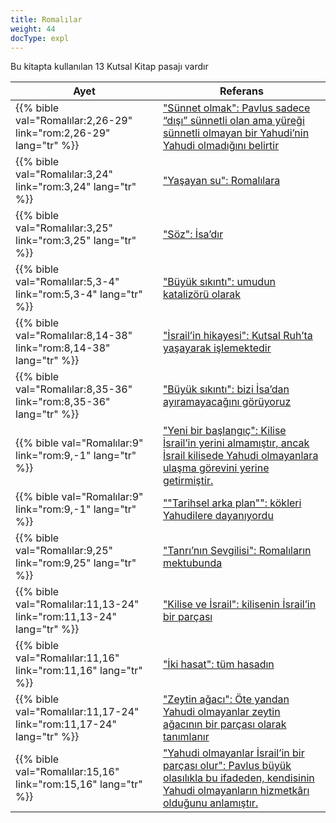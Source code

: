 ```yaml
---
title: Romalılar
weight: 44
docType: expl
---
```


Bu kitapta kullanılan 13 Kutsal Kitap pasajı vardır

| Ayet | Referans |
|-------|-----------|
| {{% bible val="Romalılar:2,26-29" link="rom:2,26-29" lang="tr" %}} | ["Sünnet olmak": Pavlus sadece “dışı” sünnetli olan ama yüreği sünnetli olmayan bir Yahudi’nin Yahudi olmadığını belirtir](/expl/background/israel/the-church-is-part-of-israel#ac71) |
| {{% bible val="Romalılar:3,24" link="rom:3,24" lang="tr" %}} | ["Yaşayan su": Romalılara](/expl/content/paradise/the-new-jerusalem#34a7) |
| {{% bible val="Romalılar:3,25" link="rom:3,25" lang="tr" %}} | ["Söz": İsa’dır](/expl/bible/daniel/the-70-year-weeks#9594) |
| {{% bible val="Romalılar:5,3-4" link="rom:5,3-4" lang="tr" %}} | ["Büyük sıkıntı": umudun katalizörü olarak](/expl/content/army/the-end-time-and-the-great-tribulation#ef13) |
| {{% bible val="Romalılar:8,14-38" link="rom:8,14-38" lang="tr" %}} | ["İsrail’in hikayesi": Kutsal Ruh’ta yaşayarak işlemektedir](/appl/topics/hero/who-rules-the-world#3370) |
| {{% bible val="Romalılar:8,35-36" link="rom:8,35-36" lang="tr" %}} | ["Büyük sıkıntı": bizi İsa’dan ayıramayacağını görüyoruz](/expl/content/army/the-end-time-and-the-great-tribulation#ef13) |
| {{% bible val="Romalılar:9" link="rom:9,-1" lang="tr" %}} | ["Yeni bir başlangıç": Kilise İsrail’in yerini almamıştır, ancak İsrail kilisede Yahudi olmayanlara ulaşma görevini yerine getirmiştir.](/appl/background/israel/_index#b08f) |
| {{% bible val="Romalılar:9" link="rom:9,-1" lang="tr" %}} | [""Tarihsel arka plan"": kökleri Yahudilere dayanıyordu](/quick/background/history/_index#None) |
| {{% bible val="Romalılar:9,25" link="rom:9,25" lang="tr" %}} | ["Tanrı’nın Sevgilisi": Romalıların mektubunda](/expl/background/israel/the-church-is-part-of-israel#2baf) |
| {{% bible val="Romalılar:11,13-24" link="rom:11,13-24" lang="tr" %}} | ["Kilise ve İsrail": kilisenin İsrail’in bir parçası](/expl/topics/others/dispensionalism-and-its-critic#5d19) |
| {{% bible val="Romalılar:11,16" link="rom:11,16" lang="tr" %}} | ["İki hasat": tüm hasadın ](/expl/content/harvest/gods-army-and-the-seven-angels#c8c5) |
| {{% bible val="Romalılar:11,17-24" link="rom:11,17-24" lang="tr" %}} | ["Zeytin ağacı": Öte yandan Yahudi olmayanlar zeytin ağacının bir parçası olarak tanımlanır](/expl/background/israel/the-church-is-part-of-israel#5ef1) |
| {{% bible val="Romalılar:15,16" link="rom:15,16" lang="tr" %}} | ["Yahudi olmayanlar İsrail’in bir parçası olur": Pavlus büyük olasılıkla bu ifadeden, kendisinin Yahudi olmayanların hizmetkârı olduğunu anlamıştır.](/expl/background/israel/the-remnant-of-israel#6f36) |

